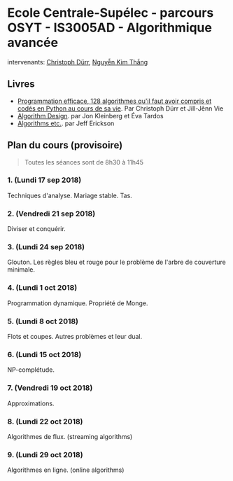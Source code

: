 # Ecole Centrale-Supélec - parcours OSYT - IS3005AD - Algorithmique avancée

intervenants: [Christoph Dürr](http://www-desir.lip6.fr/~durrc/), [Nguyễn Kim Thắng](https://www.ibisc.univ-evry.fr/~thang/)

## Livres

- [Programmation efficace, 128 algorithmes qu'il faut avoir compris et codés en Python au cours de sa vie](http://tryalgo.org/book/). Par Christoph Dürr et Jill-Jênn Vie
- [Algorithm Design](http://www.cs.princeton.edu/~wayne/kleinberg-tardos/). par Jon Kleinberg et Éva Tardos
- [Algorithms etc.](http://jeffe.cs.illinois.edu/teaching/algorithms/). par Jeff Erickson

## Plan du cours (provisoire)

> Toutes les séances sont de 8h30 à 11h45

### 1. (Lundi 17 sep 2018)

Techniques d'analyse. Mariage stable. Tas.

### 2. (Vendredi 21 sep 2018)

Diviser et conquérir.

### 3. (Lundi 24 sep 2018)

Glouton. Les règles bleu et rouge pour le problème de l'arbre de couverture minimale.

### 4. (Lundi 1 oct 2018)

Programmation dynamique. Propriété de Monge.

### 5. (Lundi 8 oct 2018)

Flots et coupes. Autres problèmes et leur dual.

### 6. (Lundi 15 oct 2018)

NP-complétude.

### 7. (Vendredi 19 oct 2018)

Approximations.

### 8. (Lundi 22 oct 2018)

Algorithmes de flux. (streaming algorithms)

### 9. (Lundi 29 oct 2018)

Algorithmes en ligne. (online algorithms)
